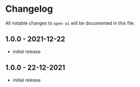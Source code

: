 # Changelog

All notable changes to `open-ai` will be documented in this file.

## 1.0.0 - 2021-12-22

- initial release

## 1.0.0 - 22-12-2021

- initial release
